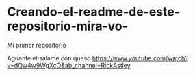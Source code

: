 # Creando-el-readme-de-este-repositorio-mira-vo-

Mi primer repositorio

Aguante el salame con queso https://www.youtube.com/watch?v=dQw4w9WgXcQ&ab_channel=RickAstley
